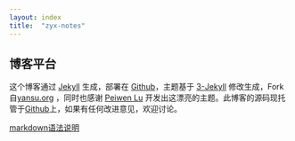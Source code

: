 ```yaml
---
layout: index
title:  "zyx-notes"
---
```

## 博客平台

这个博客通过 [Jekyll](http://jekyllrb.com/) 生成，部署在 [Github](https://pages.github.com)，主题基于 [3-Jekyll](https://github.com/P233/3-Jekyll) 修改生成，Fork自[yansu.org](https://github.com/suyan/suyan.github.io) ，同时也感谢 [Peiwen Lu](https://github.com/P233) 开发出这漂亮的主题。此博客的源码现托管于[Github](https://github.com/Giantzero-x/Giantzero-x.github.io)上，如果有任何改进意见，欢迎讨论。

[markdown语法说明](/2017/02/07/markdown-syntax.html)